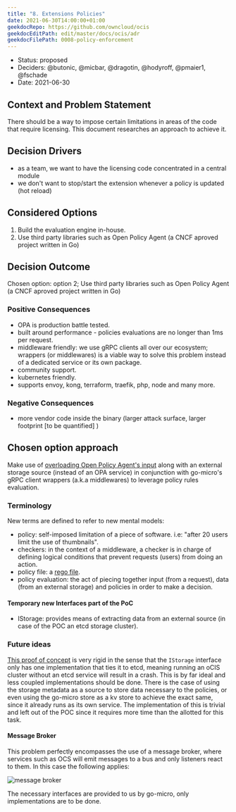 ```yaml
---
title: "8. Extensions Policies"
date: 2021-06-30T14:00:00+01:00
geekdocRepo: https://github.com/owncloud/ocis
geekdocEditPath: edit/master/docs/ocis/adr
geekdocFilePath: 0008-policy-enforcement
---
```


* Status: proposed
* Deciders: @butonic, @micbar, @dragotin, @hodyroff, @pmaier1, @fschade
* Date: 2021-06-30

## Context and Problem Statement

There should be a way to impose certain limitations in areas of the code that require licensing. This document researches an approach to achieve it.

## Decision Drivers

- as a team, we want to have the licensing code concentrated in a central module
- we don't want to stop/start the extension whenever a policy is updated (hot reload)

## Considered Options

1. Build the evaluation engine in-house.
2. Use third party libraries such as Open Policy Agent (a CNCF aproved project written in Go)

## Decision Outcome

Chosen option: option 2; Use third party libraries such as Open Policy Agent (a CNCF aproved project written in Go)

### Positive Consequences

- OPA is production battle tested.
- built around performance - policies evaluations are no longer than 1ms per request.
- middleware friendly: we use gRPC clients all over our ecosystem; wrappers (or middlewares) is a viable way to solve this problem instead of a dedicated service or its own package.
- community support.
- kubernetes friendly.
- supports envoy, kong, terraform, traefik, php, node and many more.

### Negative Consequences

- more vendor code inside the binary (larger attack surface, larger footprint [to be quantified] )

## Chosen option approach

Make use of [overloading Open Policy Agent's input](https://www.openpolicyagent.org/docs/latest/external-data/#option-2-overload-input) along with an external storage source (instead of an OPA service) in conjunction with go-micro's gRPC client wrappers (a.k.a middlewares) to leverage policy rules evaluation.

### Terminology

New terms are defined to refer to new mental models:

- policy: self-imposed limitation of a piece of software. i.e: "after 20 users limit the use of thumbnails".
- checkers: in the context of a middleware, a checker is in charge of defining logical conditions that prevent requests (users) from doing an action.
- policy file: a [rego file](https://www.openpolicyagent.org/docs/latest/policy-language/).
- policy evaluation: the act of piecing together input (from a request), data (from an external storage) and policies in order to make a decision.

#### Temporary new Interfaces part of the PoC

- IStorage: provides means of extracting data from an external source (in case of the POC an etcd storage cluster).

### Future ideas

[This proof of concept](https://github.com/owncloud/ocis/pull/2236) is very rigid in the sense that the `IStorage` interface only has one implementation that ties it to etcd, meaning running an oCIS cluster without an etcd service will result in a crash. This is by far ideal and less coupled implementations should be done. There is the case of using the storage metadata as a source to store data necessary to the policies, or even using the go-micro store as a kv store to achieve the exact same, since it already runs as its own service. The implementation of this is trivial and left out of the POC since it requires more time than the allotted for this task.

#### Message Broker

This problem perfectly encompasses the use of a message broker, where services such as OCS will emit messages to a bus and only listeners react to them. In this case the following applies:

![message broker](https://i.imgur.com/sa1pANQ.jpg)

The necessary interfaces are provided to us by go-micro, only implementations are to be done.
